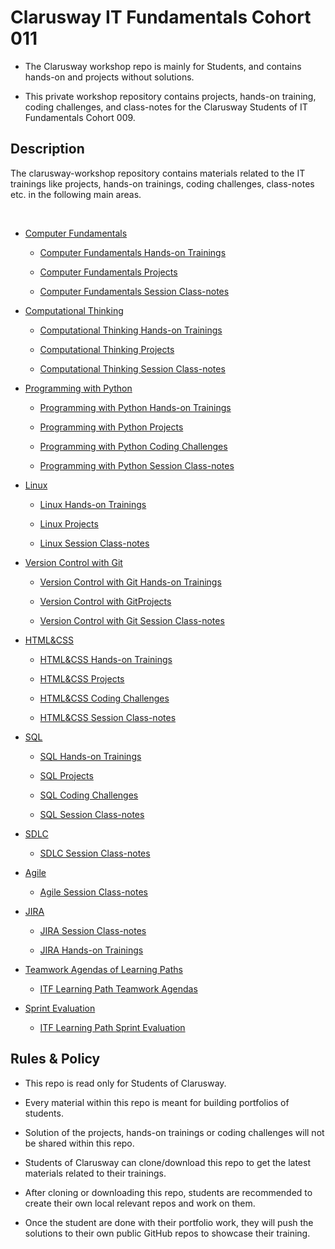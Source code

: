 # Clarusway IT Fundamentals Cohort 011

- The Clarusway workshop repo is mainly for Students, and contains hands-on and projects without solutions.

- This private workshop repository contains projects, hands-on training, coding challenges, and class-notes for the Clarusway Students of IT Fundamentals Cohort 009.

## Description

The clarusway-workshop repository contains materials related to the IT trainings like projects, hands-on trainings, coding challenges, class-notes etc. in the following main areas.
<br/>

<br/>

- [Computer Fundamentals](./computer-fundamentals/README.md)

    - [Computer Fundamentals Hands-on Trainings](./computer-fundamentals/hands-on/README.md)

    - [Computer Fundamentals Projects](./computer-fundamentals/projects/README.md)

    - [Computer Fundamentals Session Class-notes](./computer-fundamentals/class-notes/README.md)


- [Computational Thinking](./computational-thinking/README.md)

    - [Computational Thinking Hands-on Trainings](./computational-thinking/hands-on/README.md)

    - [Computational Thinking Projects](./computational-thinking/projects/README.md)

    - [Computational Thinking Session Class-notes](./computational-thinking/class-notes/README.md)
    

- [Programming with Python](./python/README.md)

    - [Programming with Python Hands-on Trainings](./python/hands-on/README.md)

    - [Programming with Python Projects](./python/projects/README.md)

    - [Programming with Python Coding Challenges](./python/coding-challenges/README.md)

    - [Programming with Python Session Class-notes](./python/class-notes/README.md)
    

- [Linux](./linux/README.md)

    - [Linux Hands-on Trainings](./linux/hands-on/README.md)

    - [Linux Projects](./linux/projects/README.md)

    - [Linux Session Class-notes](./linux/class-notes/README.md)


- [Version Control with Git](./git/README.md)

    - [Version Control with Git Hands-on Trainings](./git/hands-on/README.md)

    - [Version Control with GitProjects](./git/projects/README.md)

    - [Version Control with Git Session Class-notes](./git/class-notes/README.md)

- [HTML&CSS](./html-css/README.md)

    - [HTML&CSS Hands-on Trainings](./html-css/hands-on/README.md)

    - [HTML&CSS Projects](./html-css/projects/README.md)

    - [HTML&CSS Coding Challenges](./html-css/coding-challenges/README.md)

    - [HTML&CSS Session Class-notes](./html-css/class-notes/README.md)
    

- [SQL](./sql/README.md)

    - [SQL Hands-on Trainings](./sql/hands-on/README.md)

    - [SQL Projects](./sql/projects/README.md)

    - [SQL Coding Challenges](./sql/coding-challenges/README.md)

    - [SQL Session Class-notes](./sql/class-notes/README.md)


- [SDLC](./sdlc/README.md)

    - [SDLC Session Class-notes](./sdlc/class-notes/README.md)


- [Agile](./agile/README.md)

    - [Agile Session Class-notes](./agile/class-notes/README.md)


- [JIRA](./jira/README.md)

    - [JIRA Session Class-notes](./jira/class-notes/README.md)
    
    - [JIRA Hands-on Trainings](./jira/hands-on/README.md)
    

- [Teamwork Agendas of Learning Paths](./teamwork-agendas/README.md)

    - [ITF Learning Path Teamwork Agendas](./teamwork-agendas/itf-007/README.md)

- [Sprint Evaluation](./sprint-evaluation/README.md)

    - [ITF Learning Path Sprint Evaluation](./sprint-evaluation/sprint/README.md)

## Rules & Policy

- This repo is read only for Students of Clarusway.

- Every material within this repo is meant for building portfolios of students.

- Solution of the projects, hands-on trainings or coding challenges will not be shared within this repo.

- Students of Clarusway can clone/download this repo to get the latest materials related to their trainings.

- After cloning or downloading this repo, students are recommended to create their own local relevant repos and work on them.

- Once the student are done with their portfolio work, they will push the solutions to their own public GitHub repos to showcase their training.
